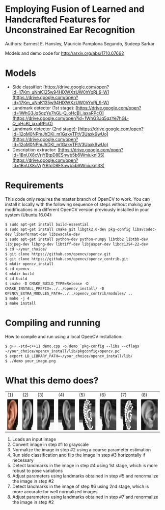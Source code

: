 # Employing Fusion of Learned and Handcrafted Features for Unconstrained Ear Recognition
Authors: Earnest E. Hansley, Mauricio Pamplona Segundo, Sudeep Sarkar

Models and demo code for http://arxiv.org/abs/1710.07662

# Models
- Side classifier: [https://drive.google.com/open?id=17Km_uNnK135w94HlXWXzUW0hYxRj_9-W](https://drive.google.com/open?id=17Km_uNnK135w94HlXWXzUW0hYxRj_9-W)
- Landmark detector (1st stage): [https://drive.google.com/open?id=1WhG3Jq5qzYe7hGL-Q_oHcBI_iaxaRPcO](https://drive.google.com/open?id=1WhG3Jq5qzYe7hGL-Q_oHcBI_iaxaRPcO)
- Landmark detector (2nd stage): [https://drive.google.com/open?id=12oM0NPmJhDKI_m1GakvTFtV3Uaxk9wUo](https://drive.google.com/open?id=12oM0NPmJhDKI_m1GakvTFtV3Uaxk9wUo)
- Description extractor: [https://drive.google.com/open?id=1BnUX8cVrjYBtpD8ESnwb5b6Wmiuknl3S](https://drive.google.com/open?id=1BnUX8cVrjYBtpD8ESnwb5b6Wmiuknl3S)

# Requirements

This code only requires the master branch of OpenCV to work. You can install it locally with the following sequence of steps without making any modifications in a different OpenCV version previously installed in your system (Ubuntu 16.04):

```
$ sudo apt-get install build-essential
$ sudo apt-get install cmake git libgtk2.0-dev pkg-config libavcodec-dev libavformat-dev libswscale-dev
$ sudo apt-get install python-dev python-numpy libtbb2 libtbb-dev libjpeg-dev libpng-dev libtiff-dev libjasper-dev libdc1394-22-dev
$ cd ~/your_choice/
$ git clone https://github.com/opencv/opencv.git
$ git clone https://github.com/opencv/opencv_contrib.git
$ mkdir opencv_install
$ cd opencv
$ mkdir build
$ cd build
$ cmake -D CMAKE_BUILD_TYPE=Release -D CMAKE_INSTALL_PREFIX=../../opencv_install/ -D OPENCV_EXTRA_MODULES_PATH=../../opencv_contrib/modules/ ..
$ make -j 4
$ make install
```

# Compiling and running

How to compile and run using a local OpenCV installation:

```
$ g++ -std=c++11 demo.cpp -o demo `pkg-config --libs --cflags ~/your_choice/opencv_install/lib/pkgconfig/opencv.pc`
$ export LD_LIBRARY_PATH=~/your_choice/opencv_install/lib/
$ ./demo your_image.png
```

# What this demo does?

<table>
  <tr><td>(1)</td><td>(2)</td><td>(3)</td><td>(4)</td><td>(5)</td><td>(6)</td><td>(7)</td><td>(8)</td></tr>
  <tr>
    <td><img src="images/image0.png" height="100"/></td>
    <td><img src="images/image1.png" height="100"/></td>
    <td><img src="images/image2.png" height="100"/></td>
    <td><img src="images/image3.png" height="100"/></td>
    <td><img src="images/image4.png" height="100"/></td>
    <td><img src="images/image5.png" height="100"/></td>
    <td><img src="images/image6.png" height="100"/></td>
    <td><img src="images/image7.png" height="100"/></td>
  </tr>
</table>

1. Loads an input image
2. Convert image in step #1 to grayscale
3. Normalize the image in step #2 using a coarse parameter estimation
4. Run side classification and flip the image in step #3 horizontally if necessary
5. Detect landmarks in the image in step #4 using 1st stage, which is more robust to pose variations
6. Adjust parameters using landmarks obtained in step #5 and renormalize the image in step #2
7. Detect landmarks in the image of step #6 using 2nd stage, which is more accurate for well normalized images
8. Adjust parameters using landmarks obtained in step #7 and renormalize the image in step #2
